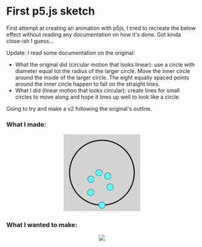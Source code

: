 # First p5.js sketch

First attempt at creating an animation with p5js, I tried to recreate the below effect without reading any documentation on how it's done.  Got kinda close-ish I guess...

Update: I read some documentation on the original:

* What the original did (circular motion that looks linear): use a circle with diameter equal tot the radius of the larger circle.  Move the inner circle around the inside of the larger circle.  The eight equally spaced points around the inner circle happen to fall on the straight lines.
* What I did (linear motion that looks circular): create lines for small circles to move along and hope it lines up well to look like a circle.

Going to try and make a v2 following the original's outline.

### What I made:

<p align='center'>
  <img src='readme/close-ish.gif', width='40%'>
</p>

### What I wanted to make:

<p align='center'>
  <img src='https://thumbs.gfycat.com/RedLimpChimneyswift-size_restricted.gif', width='60%'>
</p>

